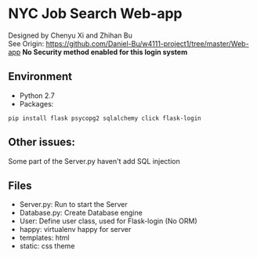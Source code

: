 # NYC Job Search Web-app
Designed by Chenyu Xi and Zhihan Bu<br/>
See Origin: https://github.com/Daniel-Bu/w4111-project1/tree/master/Web-app
**No Security method enabled for this login system**
## Environment
- Python 2.7
- Packages:  
```
pip install flask psycopg2 sqlalchemy click flask-login
```
## Other issues:
Some part of the Server.py haven't add SQL injection

## Files
- Server.py: Run to start the Server
- Database.py: Create Database engine
- User: Define user class, used for Flask-login (No ORM)
- happy: virtualenv happy for server
- templates: html
- static: css theme
